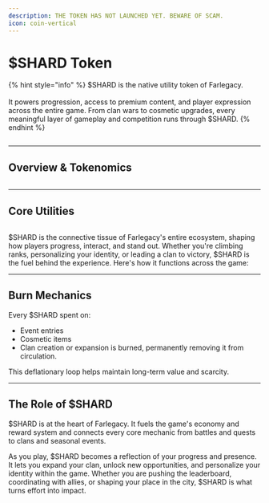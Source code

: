 ```yaml
---
description: THE TOKEN HAS NOT LAUNCHED YET. BEWARE OF SCAM.
icon: coin-vertical
---
```


# $SHARD Token

{% hint style="info" %}
$SHARD is the native utility token of Farlegacy.\
\
It powers progression, access to premium content, and player expression across the entire game. From clan wars to cosmetic upgrades, every meaningful layer of gameplay and competition runs through $SHARD.
{% endhint %}

<figure><img src="../.gitbook/assets/Group 342.png" alt=""><figcaption></figcaption></figure>

***

## Overview & Tokenomics

<figure><img src="../.gitbook/assets/RM.png" alt=""><figcaption></figcaption></figure>

***

## Core Utilities

<figure><img src="../.gitbook/assets/Сore.png" alt=""><figcaption></figcaption></figure>

$SHARD is the connective tissue of Farlegacy's entire ecosystem, shaping how players progress, interact, and stand out. Whether you're climbing ranks, personalizing your identity, or leading a clan to victory, $SHARD is the fuel behind the experience. Here's how it functions across the game:

***

## Burn Mechanics

Every $SHARD spent on:

* Event entries
* Cosmetic items
* Clan creation or expansion is burned, permanently removing it from circulation.

This deflationary loop helps maintain long-term value and scarcity.

***

## The Role of $SHARD

$SHARD is at the heart of Farlegacy. It fuels the game's economy and reward system and connects every core mechanic from battles and quests to clans and seasonal events.

As you play, $SHARD becomes a reflection of your progress and presence. It lets you expand your clan, unlock new opportunities, and personalize your identity within the game. Whether you are pushing the leaderboard, coordinating with allies, or shaping your place in the city, $SHARD is what turns effort into impact.
